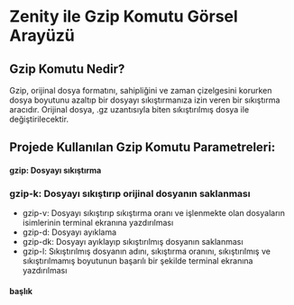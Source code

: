 # Zenity ile Gzip Komutu Görsel Arayüzü
## Gzip Komutu Nedir?
Gzip, orijinal dosya formatını, sahipliğini ve zaman çizelgesini korurken dosya boyutunu azaltıp bir dosyayı sıkıştırmanıza izin veren bir sıkıştırma aracıdır. Orijinal dosya, .gz uzantısıyla biten sıkıştırılmış dosya ile değiştirilecektir.
## Projede Kullanılan Gzip Komutu Parametreleri:
#### gzip: Dosyayı sıkıştırma 
### gzip-k: Dosyayı sıkıştırıp orijinal dosyanın saklanması
-	gzip-v: Dosyayı sıkıştırıp sıkıştırma oranı ve işlenmekte olan dosyaların isimlerinin terminal ekranına yazdırılması
-	gzip-d: Dosyayı ayıklama 
-	gzip-dk: Dosyayı ayıklayıp sıkıştırılmış dosyanın saklanması 
-	gzip-l: Sıkıştırılmış dosyanın adını, sıkıştırma oranını, sıkıştırılmış ve sıkıştırılmamış boyutunun başarılı bir şekilde terminal ekranına yazdırılması 


#### başlık
